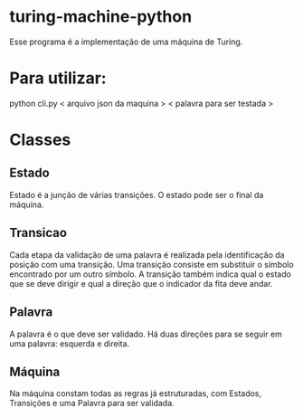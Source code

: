 # turing-machine-python


Esse programa é a implementação de uma máquina de Turing.

# Para utilizar:

python cli.py < arquivo json da maquina > < palavra para ser testada >

# Classes

## Estado

Estado é a junção de várias transições. O estado pode ser o final da máquina.

## Transicao

Cada etapa da validação de uma palavra é realizada pela identificação da posição com uma transição.
Uma transição consiste em substituir o símbolo encontrado por um outro símbolo.
A transição também indica qual o estado que se deve dirigir e qual a direção que o indicador da fita deve andar.

## Palavra

A palavra é o que deve ser validado. Há duas direções para se seguir em uma palavra: esquerda e direita.

## Máquina

Na máquina constam todas as regras já estruturadas, com Estados, Transições e uma Palavra para ser validada.
